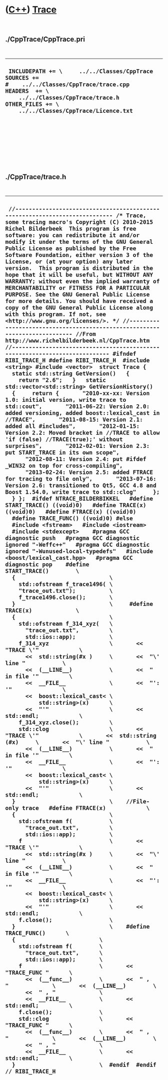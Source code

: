 
 

 

 

 

 

([C++](Cpp.md)) [Trace](CppTrace.md)
======================================

 

./CppTrace/CppTrace.pri
-----------------------

 

  -------------------------------------------------------------------------------------------------------------------------------------------------------------------------------------------------------------
  ` INCLUDEPATH += \     ../../Classes/CppTrace  SOURCES += #    ../../Classes/CppTrace/trace.cpp  HEADERS  += \     ../../Classes/CppTrace/trace.h  OTHER_FILES += \     ../../Classes/CppTrace/Licence.txt`
  -------------------------------------------------------------------------------------------------------------------------------------------------------------------------------------------------------------

 

 

 

 

 

./CppTrace/trace.h
------------------

 

  -------------------------------------------------------------------------------------------------------------------------------------------------------------------------------------------------------------------------------------------------------------------------------------------------------------------------------------------------------------------------------------------------------------------------------------------------------------------------------------------------------------------------------------------------------------------------------------------------------------------------------------------------------------------------------------------------------------------------------------------------------------------------------------------------------------------------------------------------------------------------------------------------------------------------------------------------------------------------------------------------------------------------------------------------------------------------------------------------------------------------------------------------------------------------------------------------------------------------------------------------------------------------------------------------------------------------------------------------------------------------------------------------------------------------------------------------------------------------------------------------------------------------------------------------------------------------------------------------------------------------------------------------------------------------------------------------------------------------------------------------------------------------------------------------------------------------------------------------------------------------------------------------------------------------------------------------------------------------------------------------------------------------------------------------------------------------------------------------------------------------------------------------------------------------------------------------------------------------------------------------------------------------------------------------------------------------------------------------------------------------------------------------------------------------------------------------------------------------------------------------------------------------------------------------------------------------------------------------------------------------------------------------------------------------------------------------------------------------------------------------------------------------------------------------------------------------------------------------------------------------------------------------------------------------------------------------------------------------------------------------------------------------------------------------------------------------------------------------------------------------------------------------------------------------------------------------------------------------------------------------------------------------------------------------------------------------------------------------------------------------------------------------------------------------------------------------------------------------------------------------------------------------------------------------------------------------------------------------------------------------------------------------------------------------------------------------------------------------------------------------------------------------------------------------------------------------------------------------------------------------------------------------------------------------------------------------------------------------------------------------------------------------------------------------------------------------------------------------------------------------------------------------------------------------------------------------------------------------------------------------------------------------------------------------------------------------------------------------------------------------------------------------------------------------------------------------------------------------------------------------------------------------------------------------------------------------------------------------------------------------------------------------------------------------------------------------------------------------------------------------------------------------------------------------------------------------------------------------------------------------------------------------------------------------------------------------------------------------------------------------------------------------------------------------------------------------------------------
  ` //--------------------------------------------------------------------------- /* Trace, some tracing macro's Copyright (C) 2010-2015 Richel Bilderbeek  This program is free software: you can redistribute it and/or modify it under the terms of the GNU General Public License as published by the Free Software Foundation, either version 3 of the License, or (at your option) any later version.  This program is distributed in the hope that it will be useful, but WITHOUT ANY WARRANTY; without even the implied warranty of MERCHANTABILITY or FITNESS FOR A PARTICULAR PURPOSE. See the GNU General Public License for more details. You should have received a copy of the GNU General Public License along with this program. If not, see <http://www.gnu.org/licenses/>. */ //--------------------------------------------------------------------------- //From http://www.richelbilderbeek.nl/CppTrace.htm //--------------------------------------------------------------------------- #ifndef RIBI_TRACE_H #define RIBI_TRACE_H  #include <string> #include <vector>  struct Trace {   static std::string GetVersion()   {     return "2.6";   }   static std::vector<std::string> GetVersionHistory()   {     return {       "2010-xx-xx: Version 1.0: initial version, write trace to std::cout",       "2011-06-22: Version 2.0: added versioning, added boost::lexical_cast in //TRACE",       "2011-08-15: Version 2.1: added all #includes",       "2012-01-15: Version 2.2: Moved bracket in //TRACE to allow 'if (false) //TRACE(true);' without surprises",       "2012-02-01: Version 2.3: put START_TRACE in its own scope",       "2012-08-11: Version 2.4: put #ifdef _WIN32 on top for cross-compiling",       "2013-02-24: Version 2.5: added FTRACE for tracing to file only",       "2013-07-16: Version 2.6: transitioned to Qt5, GCC 4.8 and Boost 1.54.0, write trace to std::clog"     };   } };  #ifdef NTRACE_BILDERBIKKEL   #define START_TRACE() ((void)0)   #define TRACE(x) ((void)0)   #define FTRACE(x) ((void)0)   #define TRACE_FUNC() ((void)0) #else   #include <fstream>   #include <iostream>   #include <stdexcept>    #pragma GCC diagnostic push   #pragma GCC diagnostic ignored "-Weffc++"   #pragma GCC diagnostic ignored "-Wunused-local-typedefs"   #include <boost/lexical_cast.hpp>   #pragma GCC diagnostic pop    #define START_TRACE()        \   {                            \     std::ofstream f_trace1496( \     "trace_out.txt");          \     f_trace1496.close();       \   }                            \     #define TRACE(x)             \   {                            \     std::ofstream f_314_xyz(   \       "trace_out.txt",         \       std::ios::app);          \     f_314_xyz                  \       << "TRACE \'"            \       <<  std::string(#x )     \       <<  "\' line "           \       <<  (__LINE__)           \       <<  " in file '"         \       <<  __FILE__             \       <<  "': '"               \       <<  boost::lexical_cast< \           std::string>(x)      \       <<  "'"                  \       << std::endl;            \     f_314_xyz.close();         \     std::clog                  \       << "TRACE \'"            \       <<  std::string (#x)     \       <<  "\' line "           \       <<  (__LINE__)           \       <<  " in file '"         \       <<  __FILE__             \       <<  "': '"               \       <<  boost::lexical_cast< \           std::string>(x)      \       <<  "'"                  \       << std::endl;            \   }                            \    //File-only trace   #define FTRACE(x)            \   {                            \     std::ofstream f(           \       "trace_out.txt",         \       std::ios::app);          \     f                          \       << "TRACE \'"            \       <<  std::string(#x )     \       <<  "\' line "           \       <<  (__LINE__)           \       <<  " in file '"         \       <<  __FILE__             \       <<  "': '"               \       <<  boost::lexical_cast< \           std::string>(x)      \       <<  "'"                  \       << std::endl;            \     f.close();                 \   }                            \    #define TRACE_FUNC()      \   {                         \     std::ofstream f(        \       "trace_out.txt",      \       std::ios::app);       \     f                       \       << "TRACE_FUNC "      \       <<  (__func__)        \       <<  " , "             \       <<  (__LINE__)        \       <<  " , "             \       <<  __FILE__          \       << std::endl;         \     f.close();              \     std::clog               \       << "TRACE_FUNC "      \       <<  (__func__)        \       <<  " , "             \       <<  (__LINE__)        \       <<  " , "             \       <<  __FILE__          \       << std::endl;         \   }                         \  #endif  #endif // RIBI_TRACE_H`
  -------------------------------------------------------------------------------------------------------------------------------------------------------------------------------------------------------------------------------------------------------------------------------------------------------------------------------------------------------------------------------------------------------------------------------------------------------------------------------------------------------------------------------------------------------------------------------------------------------------------------------------------------------------------------------------------------------------------------------------------------------------------------------------------------------------------------------------------------------------------------------------------------------------------------------------------------------------------------------------------------------------------------------------------------------------------------------------------------------------------------------------------------------------------------------------------------------------------------------------------------------------------------------------------------------------------------------------------------------------------------------------------------------------------------------------------------------------------------------------------------------------------------------------------------------------------------------------------------------------------------------------------------------------------------------------------------------------------------------------------------------------------------------------------------------------------------------------------------------------------------------------------------------------------------------------------------------------------------------------------------------------------------------------------------------------------------------------------------------------------------------------------------------------------------------------------------------------------------------------------------------------------------------------------------------------------------------------------------------------------------------------------------------------------------------------------------------------------------------------------------------------------------------------------------------------------------------------------------------------------------------------------------------------------------------------------------------------------------------------------------------------------------------------------------------------------------------------------------------------------------------------------------------------------------------------------------------------------------------------------------------------------------------------------------------------------------------------------------------------------------------------------------------------------------------------------------------------------------------------------------------------------------------------------------------------------------------------------------------------------------------------------------------------------------------------------------------------------------------------------------------------------------------------------------------------------------------------------------------------------------------------------------------------------------------------------------------------------------------------------------------------------------------------------------------------------------------------------------------------------------------------------------------------------------------------------------------------------------------------------------------------------------------------------------------------------------------------------------------------------------------------------------------------------------------------------------------------------------------------------------------------------------------------------------------------------------------------------------------------------------------------------------------------------------------------------------------------------------------------------------------------------------------------------------------------------------------------------------------------------------------------------------------------------------------------------------------------------------------------------------------------------------------------------------------------------------------------------------------------------------------------------------------------------------------------------------------------------------------------------------------------------------------------------------------------------------------------------

 

 

 

 

 

 

